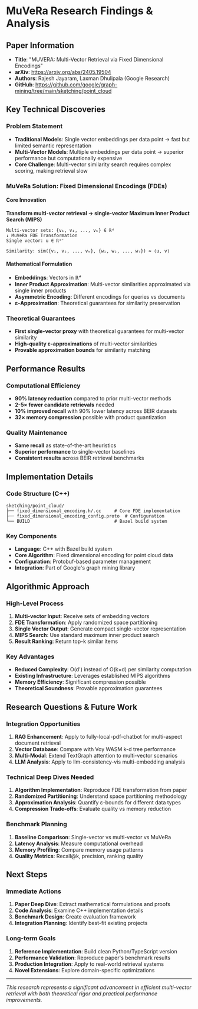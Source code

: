 # MuVeRa Research Findings & Analysis

## Paper Information
- **Title**: "MUVERA: Multi-Vector Retrieval via Fixed Dimensional Encodings"
- **arXiv**: https://arxiv.org/abs/2405.19504
- **Authors**: Rajesh Jayaram, Laxman Dhulipala (Google Research)
- **GitHub**: https://github.com/google/graph-mining/tree/main/sketching/point_cloud

## Key Technical Discoveries

### Problem Statement
- **Traditional Models**: Single vector embeddings per data point → fast but limited semantic representation
- **Multi-Vector Models**: Multiple embeddings per data point → superior performance but computationally expensive
- **Core Challenge**: Multi-vector similarity search requires complex scoring, making retrieval slow

### MuVeRa Solution: Fixed Dimensional Encodings (FDEs)

#### Core Innovation
**Transform multi-vector retrieval → single-vector Maximum Inner Product Search (MIPS)**

```
Multi-vector sets: {v₁, v₂, ..., vₖ} ∈ ℝᵈ
↓ MuVeRa FDE Transformation
Single vector: u ∈ ℝᵈ'

Similarity: sim({v₁, v₂, ..., vₖ}, {w₁, w₂, ..., wₗ}) ≈ ⟨u, v⟩
```

#### Mathematical Formulation
- **Embeddings**: Vectors in ℝᵈ
- **Inner Product Approximation**: Multi-vector similarities approximated via single inner products
- **Asymmetric Encoding**: Different encodings for queries vs documents
- **ε-Approximation**: Theoretical guarantees for similarity preservation

### Theoretical Guarantees
- **First single-vector proxy** with theoretical guarantees for multi-vector similarity
- **High-quality ε-approximations** of multi-vector similarities
- **Provable approximation bounds** for similarity matching

## Performance Results

### Computational Efficiency
- **90% latency reduction** compared to prior multi-vector methods
- **2-5× fewer candidate retrievals** needed
- **10% improved recall** with 90% lower latency across BEIR datasets
- **32× memory compression** possible with product quantization

### Quality Maintenance
- **Same recall** as state-of-the-art heuristics
- **Superior performance** to single-vector baselines
- **Consistent results** across BEIR retrieval benchmarks

## Implementation Details

### Code Structure (C++)
```
sketching/point_cloud/
├── fixed_dimensional_encoding.h/.cc     # Core FDE implementation
├── fixed_dimensional_encoding_config.proto  # Configuration
└── BUILD                                # Bazel build system
```

### Key Components
- **Language**: C++ with Bazel build system
- **Core Algorithm**: Fixed dimensional encoding for point cloud data
- **Configuration**: Protobuf-based parameter management
- **Integration**: Part of Google's graph mining library

## Algorithmic Approach

### High-Level Process
1. **Multi-vector Input**: Receive sets of embedding vectors
2. **FDE Transformation**: Apply randomized space partitioning
3. **Single Vector Output**: Generate compact single-vector representation
4. **MIPS Search**: Use standard maximum inner product search
5. **Result Ranking**: Return top-k similar items

### Key Advantages
- **Reduced Complexity**: O(d') instead of O(k×d) per similarity computation
- **Existing Infrastructure**: Leverages established MIPS algorithms
- **Memory Efficiency**: Significant compression possible
- **Theoretical Soundness**: Provable approximation guarantees

## Research Questions & Future Work

### Integration Opportunities
1. **RAG Enhancement**: Apply to fully-local-pdf-chatbot for multi-aspect document retrieval
2. **Vector Database**: Compare with Voy WASM k-d tree performance
3. **Multi-Modal**: Extend TextGraph attention to multi-vector scenarios
4. **LLM Analysis**: Apply to llm-consistency-vis multi-embedding analysis

### Technical Deep Dives Needed
1. **Algorithm Implementation**: Reproduce FDE transformation from paper
2. **Randomized Partitioning**: Understand space partitioning methodology
3. **Approximation Analysis**: Quantify ε-bounds for different data types
4. **Compression Trade-offs**: Evaluate quality vs memory reduction

### Benchmark Planning
1. **Baseline Comparison**: Single-vector vs multi-vector vs MuVeRa
2. **Latency Analysis**: Measure computational overhead
3. **Memory Profiling**: Compare memory usage patterns
4. **Quality Metrics**: Recall@k, precision, ranking quality

## Next Steps

### Immediate Actions
1. **Paper Deep Dive**: Extract mathematical formulations and proofs
2. **Code Analysis**: Examine C++ implementation details
3. **Benchmark Design**: Create evaluation framework
4. **Integration Planning**: Identify best-fit existing projects

### Long-term Goals
1. **Reference Implementation**: Build clean Python/TypeScript version
2. **Performance Validation**: Reproduce paper's benchmark results
3. **Production Integration**: Apply to real-world retrieval systems
4. **Novel Extensions**: Explore domain-specific optimizations

---

*This research represents a significant advancement in efficient multi-vector retrieval with both theoretical rigor and practical performance improvements.*